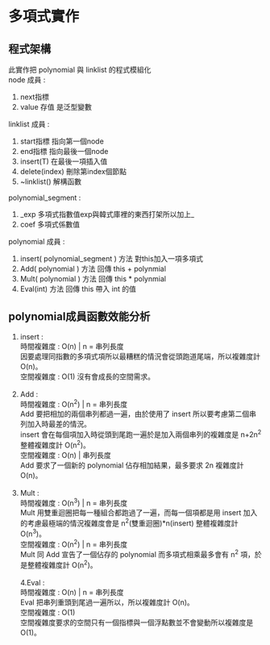 # 多項式實作
## 程式架構
此實作把 polynomial 與 linklist 的程式模組化  <br>
node 成員 : 
1. next指標
2. value  存值 是泛型變數  <br>

linklist 成員 :
1. start指標  指向第一個node
2. end指標  指向最後一個node
3. insert(T)  在最後一項插入值
4. delete(index)  刪除第index個節點
5. ~linklist()  解構函數  <br>

polynomial_segment :  <br>
1. \_exp  多項式指數值exp與韓式庫裡的東西打架所以加上\_
3. coef  多項式係數值

polynomial 成員 :
1. insert( polynomial_segment ) 方法 對this加入一項多項式
2. Add( polynomial ) 方法 回傳 this + polynmial 
3. Mult( polynomial ) 方法 回傳 this * polynmial
4. Eval(int) 方法 回傳 this 帶入 int 的值

## polynomial成員函數效能分析
1. insert :  <br>
時間複雜度 : O(n) | n = 串列長度  <br>
因要處理同指數的多項式項所以最糟糕的情況會從頭跑道尾端，所以複雜度計 O(n)。  <br>
空間複雜度 : O(1)
沒有會成長的空間需求。 <br> <br>
2. Add :  <br>
時間複雜度 : O(n<sup>2</sup>) | n = 串列長度  <br>
Add 要把相加的兩個串列都過一遍，由於使用了 insert 所以要考慮第二個串列加入時最差的情況。  <br>
insert 會在每個項加入時從頭到尾跑一遍於是加入兩個串列的複雜度是 n+2n<sup>2</sup> 整體複雜度計 O(n<sup>2</sup>)。  <br>
空間複雜度 : O(n) | 串列長度 <br>
Add 要求了一個新的 polynomial 佔存相加結果，最多要求 2n 複雜度計 O(n)。 <br> <br>
3. Mult :  <br>
時間複雜度 : O(n<sup>3</sup>) | n = 串列長度  <br>
Mult 用雙重迴圈把每一種組合都跑過了一遍，而每一個項都是用 insert 加入的考慮最極端的情況複雜度會是 n<sup>2</sup>(雙重迴圈)*n(insert) 整體複雜度計 O(n<sup>3</sup>)。  <br>
空間複雜度 : O(n<sup>2</sup>) | n = 串列長度  <br>
Mult 同 Add 宣告了一個佔存的 polynomial 而多項式相乘最多會有 n<sup>2</sup> 項，於是整體複雜度計 O(n<sup>2</sup>)。  <br>  <br>
4.Eval :  <br>
時間複雜度 : O(n) | n = 串列長度  <br>
Eval 把串列重頭到尾過一遍所以，所以複雜度計 O(n)。  <br>
空間複雜度 : O(1)  <br>
空間複雜度要求的空間只有一個指標與一個浮點數並不會變動所以複雜度是 O(1)。

